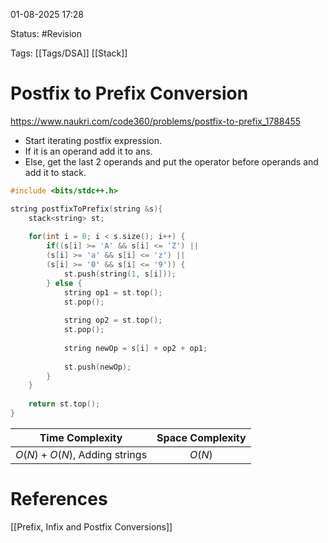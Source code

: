 01-08-2025  17:28

Status: #Revision

Tags: [[Tags/DSA]] [[Stack]]

# Postfix to Prefix Conversion

https://www.naukri.com/code360/problems/postfix-to-prefix_1788455


- Start iterating postfix expression.
- If it is an operand add it to ans.
- Else, get the last 2 operands and put the operator before operands and add it to stack.


```cpp
#include <bits/stdc++.h>

string postfixToPrefix(string &s){
    stack<string> st;
	
    for(int i = 0; i < s.size(); i++) {
        if((s[i] >= 'A' && s[i] <= 'Z') ||
        (s[i] >= 'a' && s[i] <= 'z') ||
        (s[i] >= '0' && s[i] <= '9')) {
            st.push(string(1, s[i]));
        } else {
            string op1 = st.top();
            st.pop();
			
            string op2 = st.top();
            st.pop();
			
            string newOp = s[i] + op2 + op1;
			
            st.push(newOp);
        }
    }
	
    return st.top();
}
```

|      **Time Complexity**      | **Space Complexity** |
| :---------------------------: | :------------------: |
| $O(N) + O(N)$, Adding strings |        $O(N)$        |





# References

[[Prefix, Infix and Postfix Conversions]]